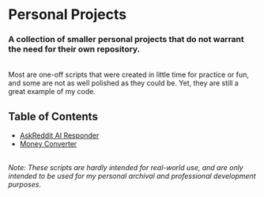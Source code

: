 # Personal Projects

### A collection of smaller personal projects that do not warrant the need for their own repository. 

\
Most are one-off scripts that were created in little time for practice or fun, and some are not as well polished as they could be. Yet, they are still a great example of my code.

## Table of Contents
- [AskReddit AI Responder](https://github.com/tybozzy/small_personal_projects/tree/main/AskReddit%20AI%20Responder)
- [Money Converter](https://github.com/tybozzy/small_personal_projects/tree/main/MoneyConverterGUI)

\
*Note: These scripts are hardly intended for real-world use, and are only intended to be used for my personal archival and professional development purposes.*
